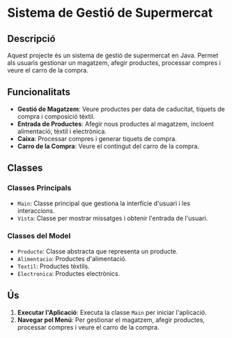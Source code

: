 # Sistema de Gestió de Supermercat

## Descripció

Aquest projecte és un sistema de gestió de supermercat en Java. Permet als usuaris gestionar un magatzem, afegir productes, processar compres i veure el carro de la compra.

## Funcionalitats

- **Gestió de Magatzem**: Veure productes per data de caducitat, tiquets de compra i composició tèxtil.
- **Entrada de Productes**: Afegir nous productes al magatzem, incloent alimentació, tèxtil i electrònica.
- **Caixa**: Processar compres i generar tiquets de compra.
- **Carro de la Compra**: Veure el contingut del carro de la compra.

## Classes

### Classes Principals

- `Main`: Classe principal que gestiona la interfície d'usuari i les interaccions.
- `Vista`: Classe per mostrar missatges i obtenir l'entrada de l'usuari.

### Classes del Model

- `Producte`: Classe abstracta que representa un producte.
- `Alimentacio`: Productes d'alimentació.
- `Textil`: Productes tèxtils.
- `Electronica`: Productes electrònics.

## Ús

1. **Executar l'Aplicació**: Executa la classe `Main` per iniciar l'aplicació.
2. **Navegar pel Menú**: Per gestionar el magatzem, afegir productes, processar compres i veure el carro de la compra.
